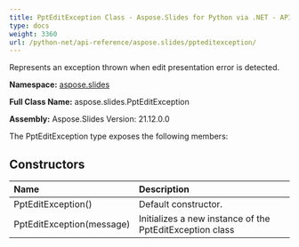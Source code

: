 ```yaml
---
title: PptEditException Class - Aspose.Slides for Python via .NET - API Reference
type: docs
weight: 3360
url: /python-net/api-reference/aspose.slides/ppteditexception/
---
```


Represents an exception thrown when edit presentation error is detected.

**Namespace:** [aspose.slides](/python-net/api-reference/aspose.slides/)

**Full Class Name:** aspose.slides.PptEditException

**Assembly:**  Aspose.Slides Version: 21.12.0.0

The PptEditException type exposes the following members:
## **Constructors**
|**Name**|**Description**|
| :- | :- |
|PptEditException()|Default constructor.|
|PptEditException(message)|Initializes a new instance of the PptEditException class|
